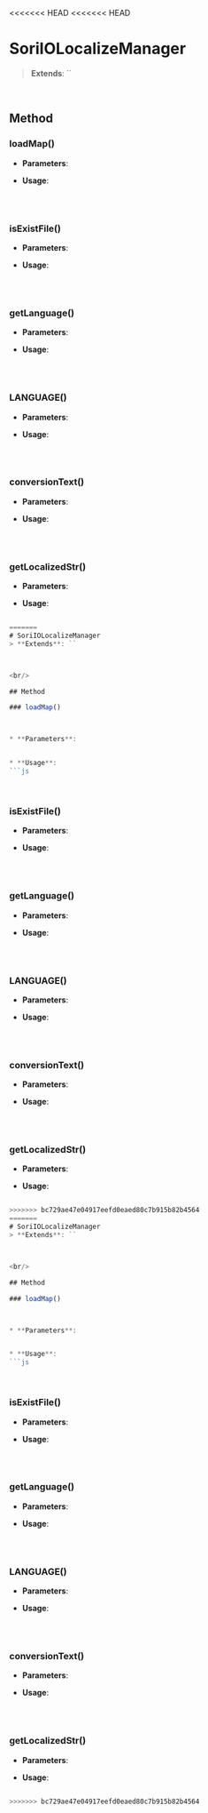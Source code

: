 <<<<<<< HEAD
<<<<<<< HEAD
# SoriIOLocalizeManager
> **Extends**: ``



<br/>

## Method

### loadMap()



* **Parameters**: 


* **Usage**: 
```js

```

<br/>

### isExistFile()



* **Parameters**: 


* **Usage**: 
```js

```

<br/>

### getLanguage()



* **Parameters**: 


* **Usage**: 
```js

```

<br/>

### LANGUAGE()



* **Parameters**: 


* **Usage**: 
```js

```

<br/>

### conversionText()



* **Parameters**: 


* **Usage**: 
```js

```

<br/>

### getLocalizedStr()



* **Parameters**: 


* **Usage**: 
```js

=======
# SoriIOLocalizeManager
> **Extends**: ``



<br/>

## Method

### loadMap()



* **Parameters**: 


* **Usage**: 
```js

```

<br/>

### isExistFile()



* **Parameters**: 


* **Usage**: 
```js

```

<br/>

### getLanguage()



* **Parameters**: 


* **Usage**: 
```js

```

<br/>

### LANGUAGE()



* **Parameters**: 


* **Usage**: 
```js

```

<br/>

### conversionText()



* **Parameters**: 


* **Usage**: 
```js

```

<br/>

### getLocalizedStr()



* **Parameters**: 


* **Usage**: 
```js

>>>>>>> bc729ae47e04917eefd0eaed80c7b915b82b4564
=======
# SoriIOLocalizeManager
> **Extends**: ``



<br/>

## Method

### loadMap()



* **Parameters**: 


* **Usage**: 
```js

```

<br/>

### isExistFile()



* **Parameters**: 


* **Usage**: 
```js

```

<br/>

### getLanguage()



* **Parameters**: 


* **Usage**: 
```js

```

<br/>

### LANGUAGE()



* **Parameters**: 


* **Usage**: 
```js

```

<br/>

### conversionText()



* **Parameters**: 


* **Usage**: 
```js

```

<br/>

### getLocalizedStr()



* **Parameters**: 


* **Usage**: 
```js

>>>>>>> bc729ae47e04917eefd0eaed80c7b915b82b4564
```